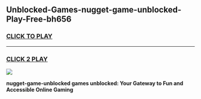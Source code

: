 
## Unblocked-Games-nugget-game-unblocked-Play-Free-bh656
<h3>
<a href="https://premium76.site?title=nugget-game-unblocked&ref=09A">CLICK TO PLAY</a></h3>
<hr>

<h3>
<a href="https://premium76.site?title=nugget-game-unblocked&ref=09A">CLICK 2 PLAY</a>
  
</h3>

<a href="https://premium76.site?title=nugget-game-unblocked&ref=09A"><img src="https://clearcache.store/games.png"></a>


**nugget-game-unblocked games unblocked: Your Gateway to Fun and Accessible Online Gaming**
